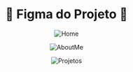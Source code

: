 <div align="center">

# 🍓 Figma do Projeto 🍓
![Home](https://github.com/Cam1ss/Portifolio-replit/assets/125037138/e64d42a8-bfdc-4af1-bb55-71de0d60daf8)

![AboutMe](https://github.com/Cam1ss/Portifolio-replit/assets/125037138/a5cd2f2b-12df-4e50-8779-683ca1449ee6)

![Projetos](https://github.com/Cam1ss/Portifolio-replit/assets/125037138/eed6b429-970d-4dcb-8a74-11c25eea596c)

</div>
